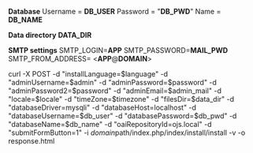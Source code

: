 **Database**
Username = __DB_USER__
Password = "__DB_PWD__"
Name = __DB_NAME__

**Data directory**
__DATA_DIR__

**SMTP settings**
SMTP_LOGIN=__APP__
SMTP_PASSWORD=__MAIL_PWD__
SMTP_FROM_ADDRESS= <__APP__@__DOMAIN__>

curl -X POST -d "installLanguage=$language" -d "adminUsername=$admin" -d "adminPassword=$password" -d "adminPassword2=$password" -d "adminEmail=$admin_mail" -d "locale=$locale" -d "timeZone=$timezone" -d "filesDir=$data_dir" -d "databaseDriver=mysqli" -d "databaseHost=localhost" -d "databaseUsername=$db_user" -d "databasePassword=$db_pwd" -d "databaseName=$db_name" -d "oaiRepositoryId=ojs.local" -d "submitFormButton=1" -i $domain$path/index.php/index/install/install  -v  -o response.html
